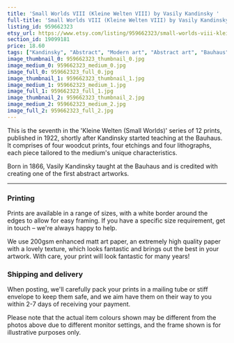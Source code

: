 ```yaml
---
title: 'Small Worlds VIII (Kleine Welten VIII) by Vasily Kandinsky '
full-title: 'Small Worlds VIII (Kleine Welten VIII) by Vasily Kandinsky | Abstract modern art | Fine art reproduction print | Bauhaus | Expressionist'
listing_id: 959662323
etsy_url: https://www.etsy.com/listing/959662323/small-worlds-viii-kleine-welten-viii-by?utm_source=site&utm_medium=api&utm_campaign=api
section_id: 19099181
price: 18.60
tags: ["Kandinsky", "Abstract", "Modern art", "Abstract art", "Bauhaus", "Art print", "Wall art", "Modernism", "Fine art print", "Expressionism", "Expressionist art", "Mid century modern", "Wassily Kandinsky"]
image_thumbnail_0: 959662323_thumbnail_0.jpg
image_medium_0: 959662323_medium_0.jpg
image_full_0: 959662323_full_0.jpg
image_thumbnail_1: 959662323_thumbnail_1.jpg
image_medium_1: 959662323_medium_1.jpg
image_full_1: 959662323_full_1.jpg
image_thumbnail_2: 959662323_thumbnail_2.jpg
image_medium_2: 959662323_medium_2.jpg
image_full_2: 959662323_full_2.jpg
---
```

This is the seventh in the &#39;Kleine Welten (Small Worlds)&#39; series of 12 prints, published in 1922, shortly after Kandinsky started teaching at the Bauhaus. It comprises of four woodcut prints, four etchings and four lithographs, each piece tailored to the medium&#39;s unique characteristics.

Born in 1866, Vasily Kandinsky taught at the Bauhaus and is credited with creating one of the first abstract artworks.

---

### Printing

Prints are available in a range of sizes, with a white border around the edges to allow for easy framing. If you have a specific size requirement, get in touch – we&#39;re always happy to help.

We use 200gsm enhanced matt art paper, an extremely high quality paper with a lovely texture, which looks fantastic and brings out the best in your artwork. With care, your print will look fantastic for many years!

### Shipping and delivery

When posting, we&#39;ll carefully pack your prints in a mailing tube or stiff envelope to keep them safe, and we aim have them on their way to you within 2-7 days of receiving your payment.

Please note that the actual item colours shown may be different from the photos above due to different monitor settings, and the frame shown is for illustrative purposes only.
